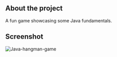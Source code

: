 ## About the project

A fun game showcasing some Java fundamentals.


## Screenshot

![Java-hangman-game](https://github.com/LukeCloete/Java-hangman-game/assets/114778021/3a661c70-bb8f-44c5-b381-abcdf29438a5)

